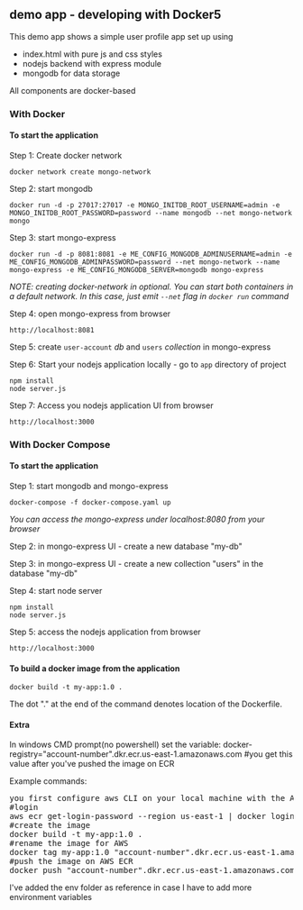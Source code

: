 ## demo app - developing with Docker5

This demo app shows a simple user profile app set up using 
- index.html with pure js and css styles
- nodejs backend with express module
- mongodb for data storage

All components are docker-based

### With Docker

#### To start the application

Step 1: Create docker network

    docker network create mongo-network 

Step 2: start mongodb 

    docker run -d -p 27017:27017 -e MONGO_INITDB_ROOT_USERNAME=admin -e MONGO_INITDB_ROOT_PASSWORD=password --name mongodb --net mongo-network mongo    

Step 3: start mongo-express
    
    docker run -d -p 8081:8081 -e ME_CONFIG_MONGODB_ADMINUSERNAME=admin -e ME_CONFIG_MONGODB_ADMINPASSWORD=password --net mongo-network --name mongo-express -e ME_CONFIG_MONGODB_SERVER=mongodb mongo-express   

_NOTE: creating docker-network in optional. You can start both containers in a default network. In this case, just emit `--net` flag in `docker run` command_

Step 4: open mongo-express from browser

    http://localhost:8081

Step 5: create `user-account` _db_ and `users` _collection_ in mongo-express

Step 6: Start your nodejs application locally - go to `app` directory of project 

    npm install 
    node server.js
    
Step 7: Access you nodejs application UI from browser

    http://localhost:3000

### With Docker Compose

#### To start the application

Step 1: start mongodb and mongo-express

    docker-compose -f docker-compose.yaml up
    
_You can access the mongo-express under localhost:8080 from your browser_
    
Step 2: in mongo-express UI - create a new database "my-db"

Step 3: in mongo-express UI - create a new collection "users" in the database "my-db"       
    
Step 4: start node server 

    npm install
    node server.js
    
Step 5: access the nodejs application from browser 

    http://localhost:3000

#### To build a docker image from the application

    docker build -t my-app:1.0 .       
    
The dot "." at the end of the command denotes location of the Dockerfile.

#### Extra
In windows CMD prompt(no powershell) set the variable: docker-registry="account-number".dkr.ecr.us-east-1.amazonaws.com #you get this value after you've pushed the image on ECR

Example commands:
<pre>
you first configure aws CLI on your local machine with the AWS credentials you get from IAM AWS console
#login
aws ecr get-login-password --region us-east-1 | docker login --username AWS --password-stdin ciao.dkr.ecr.us-east-1.amazonaws.com
#create the image
docker build -t my-app:1.0 .
#rename the image for AWS
docker tag my-app:1.0 "account-number".dkr.ecr.us-east-1.amazonaws.com/my-app:1.0
#push the image on AWS ECR
docker push "account-number".dkr.ecr.us-east-1.amazonaws.com/my-app:1.0
</pre>

I've added the env folder as reference in case I have to add more environment variables

